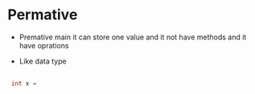 # Permative 

 - Premative main it can store one value and it not have methods and it have oprations 

 - Like data type

 ```c++
  
  int x =
 
 ````